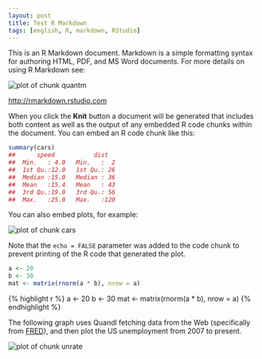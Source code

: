 ```yaml
---
layout: post
title: Test R Markdown
tags: [english, R, markdown, RStudio]
---
```









This is an R Markdown document. Markdown is a simple formatting syntax for authoring HTML, PDF, and MS Word documents. For more details on using R Markdown see:

![plot of chunk quantm](/jekyll/figure/quantm.png) 


http://rmarkdown.rstudio.com

When you click the **Knit** button a document will be generated that includes both content as well as the output of any embedded R code chunks within the document. You can embed an R code chunk like this:


```r
summary(cars)
##      speed           dist    
##  Min.   : 4.0   Min.   :  2  
##  1st Qu.:12.0   1st Qu.: 26  
##  Median :15.0   Median : 36  
##  Mean   :15.4   Mean   : 43  
##  3rd Qu.:19.0   3rd Qu.: 56  
##  Max.   :25.0   Max.   :120
```


You can also embed plots, for example:

![plot of chunk cars](/jekyll/figure/cars.png) 


Note that the `echo = FALSE` parameter was added to the code chunk to prevent printing of the R code that generated the plot.


```r
a <- 20
b <- 30
mat <- matrix(rnorm(a * b), nrow = a)
```

{% highlight r %}
a <- 20
b <- 30
mat <- matrix(rnorm(a * b), nrow = a)
{% endhighlight %}

The following graph uses Quandl fetching data from the Web (specifically from [FRED][FRED]), and then plot the US unemployment from 2007 to present.

![plot of chunk unrate](/jekyll/figure/unrate.png) 


[FRED]: http://research.stlouisfed.org/fred2/

